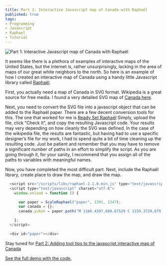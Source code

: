 ```yaml
---
title: Part 1: Interactive Javascript map of Canada with Raphaël
published: true
tags:
- Programming
- Javascript
- Raphael
- Tutorial
---
```


![Part 1: Interactive Javascript map of Canada with Raphaël](/images/part-1-interactive-javascript-map-of-canada-with-raphael.jpg)

It seems like there is a plethora of examples of interactive maps of the United States, but the internet is, rather unsurprisingly, lacking in the area of maps of our great white neighbors to the north. So here is an example of how I created an interactive map of Canada using a handy little Javascript library called [Raphaël](http://raphaeljs.com/).

First, you actually need a map of Canada in SVG format. Wikipedia is a great source for free media. I found a very detailed SVG map of [Canada here](http://en.wikipedia.org/wiki/File:Canada_blank_map.svg).

Next, you need to convert the SVG file into a javascript object that can be added to the Raphaël paper. There are a few decent conversion tools for this. The one that worked for me is [Ready Set Raphaël](http://readysetraphael.com/) Simply, upload the file, click “Check It”, and copy the resulting Javascript code. Your results may very depending on how cleanly the SVG was defined. In the case of the wikipedia file, the results are fantastic, but having had to use a specific designer’s file for my work, I had to spend quite a bit of time cleaning up the resulting code. Just be patient and remember that you may have to remove a significant number of paths in an effort to simplify the script. As you are going through it, for your sanity, I recommend that you assign all of the paths to variables with meaningful names.

Now, you have completed the most difficult part. Next, include the Raphaël library, create place to draw the map, and draw the map.

```javascript
  <script src="/scripts/libs/raphael-2.1.0.min.js" type="text/javascript" charset="utf-8"></script>
  <script type="text/javascript" charset="utf-8">
    window.onload = function () {

      var paper = ScaleRaphael("paper", 1391, 1347);
      var canada = {};
      canada.yukon = paper.path("M 1160.4397,680.67529 C 1159.3729,679.972 1155.125,677.88101 1151,676.02864 C 1144.7017,673.20033 1122.9778,661.92409 1087.3258,642.97723 C 1075.9927,636.95442 1034.4743,611.15123 1003.75,591.03597 C 992.86937,583.91239 988,580.15615 988,578.88637 C 988,576.35528 991.08744,571.50566 994.31523,568.96668 C 1000.1153,564.40432 996.76651,561.46008 985.36663,561.09919 C 983.10797,561.02769 982.08516,560.43367 981.70274,558.9713 C 981.41096,557.85551 980.79598,557.04466 980.33611,557.16942 C 978.46515,557.677 975.06194,555.77051 974.4614,553.8784 C 973.98352,552.37273 976.35217,548.12521 983.77357,537.17955 C 997.53744,516.87952 1022.9824,479.1969 1042.641,450 C 1058.2985,426.74555 1078.5312,396.76326 1105.8545,356.32552 L 1118.1348,338.15104 L 1121.3174,339.24785 C 1127.8773,341.50858 1129.7757,343.75969 1130.5183,350.15805 C 1130.8953,353.40604 1132.2542,358.13839 1133.5381,360.67437 C 1134.822,363.21036 1136.1654,367.01967 1136.5236,369.13949 C 1137.002,371.97103 1138.2569,373.92005 1141.2533,376.4848 C 1144.9739,379.66949 1145.2006,380.13052 1143.8366,381.73794 C 1141.7369,384.21243 1131.6192,400.69132 1129.2473,405.5 C 1128.1621,407.7 1126.4753,411.975 1125.4988,415 C 1124.5224,418.025 1122.7189,422.525 1121.4912,425 C 1117.1303,433.79134 1116.8821,433.12209 1127.4504,441.06576 C 1134.7288,446.53657 1137,448.79765 1137,450.57292 C 1137,451.854 1135.3903,455.98373 1133.4229,459.7501 C 1131.0878,464.22052 1129.6645,468.5098 1129.3234,472.10443 C 1128.8115,477.49997 1128.8743,477.66674 1132.4442,480.38965 C 1136.3423,483.36287 1136.1852,482.53687 1135.0646,494.17054 C 1135.0291,494.53934 1133.6831,495.13033 1132.0735,495.48385 C 1128.9088,496.17894 1126,499.73446 1126,502.90766 C 1126,503.99557 1125.0894,506.42911 1123.9763,508.31552 C 1121.7941,512.01414 1122.277,515.32518 1125.3736,517.89508 C 1126.514,518.84154 1126.8165,520.3141 1126.4575,523.17123 C 1126.0755,526.2119 1126.4783,527.86303 1128.188,530.26409 C 1129.784,532.50536 1130.4572,534.9735 1130.5598,538.95951 C 1130.639,542.03376 1131.4867,546.04055 1132.4535,547.91009 C 1134.137,551.1657 1134.1259,551.56578 1132.1614,558.39741 C 1129.5496,567.47989 1128.2794,574.5708 1127.5476,584.15358 C 1127.2262,588.36305 1126.4667,593.2313 1125.86,594.9719 C 1124.8791,597.7856 1125.034,598.43409 1127.2562,600.81832 C 1130.5945,604.40005 1131.5264,606.3735 1133.4917,614.02337 C 1134.4068,617.58552 1136.4131,622.83639 1137.9501,625.69198 C 1139.991,629.48351 1140.4019,631.01553 1139.4736,631.37174 C 1138.7745,631.64002 1137.9749,634.02863 1137.6968,636.67976 C 1137.4186,639.33089 1136.8665,642.75902 1136.4698,644.29783 C 1135.61,647.63328 1136.8878,648.87411 1145,652.5813 C 1148.025,653.96368 1152.2306,656.28946 1154.3457,657.74969 C 1156.4608,659.20992 1159.3858,660.4261 1160.8457,660.45233 L 1163.5,660.5 L 1163.221,670.94563 C 1163.0676,676.69072 1162.8155,681.51787 1162.6607,681.67263 C 1162.506,681.82738 1161.5065,681.37858 1160.4397,680.67529 z ").attr({fill: "#522405","stroke-width": 0}).transform("t-959.79,0.708441");

    };
  </script>

  <div id="paper"></div>
```

Stay tuned for [Part 2: Adding tool tips to the javascript interactive map of Canada](#)

[See the full demo with the code.](http://demos.williamyoumans.com/canada-interactive-map.php)
